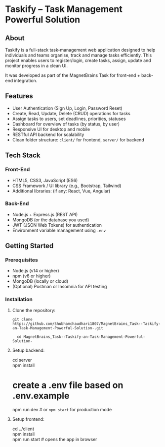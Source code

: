 # Taskify – Task Management Powerful Solution  

## About  
Taskify is a full-stack task-management web application designed to help individuals and teams organise, track and manage tasks efficiently. This project enables users to register/login, create tasks, assign, update and monitor progress in a clean UI.  

It was developed as part of the MagnetBrains Task for front-end + back-end integration.

## Features  
- User Authentication (Sign Up, Login, Password Reset)  
- Create, Read, Update, Delete (CRUD) operations for tasks  
- Assign tasks to users, set deadlines, priorities, statuses  
- Dashboard for overview of tasks (by status, by user)  
- Responsive UI for desktop and mobile  
- RESTful API backend for scalability  
- Clean folder structure: `client/` for frontend, `server/` for backend  

## Tech Stack  
### Front-End  
- HTML5, CSS3, JavaScript (ES6)  
- CSS Framework / UI library (e.g., Bootstrap, Tailwind)  
- Additional libraries: (if any: React, Vue, Angular)  

### Back-End  
- Node.js + Express.js (REST API)  
- MongoDB (or the database you used)  
- JWT (JSON Web Tokens) for authentication  
- Environment variable management using `.env`  

## Getting Started  
### Prerequisites  
- Node.js (v14 or higher)  
- npm (v6 or higher)  
- MongoDB (locally or cloud)  
- (Optional) Postman or Insomnia for API testing  

### Installation  
1. Clone the repository:  
   ```
   git clone https://github.com/Shubhamchaudhari1807/MagnetBrains_Task--Taskify-an-Task-Management-Powerful-Solution-.git  

   ```
   ```
     cd MagnetBrains_Task--Taskify-an-Task-Management-Powerful-Solution-  
   ```
2.  Setup backend:

    cd server  
    npm install  

    # create a .env file based on .env.example  
    npm run dev   # or `npm start` for production mode  


3.  Setup frontend:

    cd ../client  
    npm install  
    npm run start   # opens the app in browser  
  
